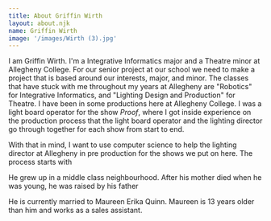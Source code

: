 ```yaml
---
title: About Griffin Wirth
layout: about.njk
name: Griffin Wirth
image: '/images/Wirth (3).jpg'
---
```


I am Griffin Wirth. I'm a Integrative Informatics major and a Theatre minor at Allegheny College. For our senior project at our school we need to make a project that is based around our interests, major, and minor. The classes that have stuck with me throughout my years at Allegheny are "Robotics" for Integrative Informatics, and "Lighting Design and Production" for Theatre. I have been in some productions here at Allegheny College. I was a light board operator for the show *Proof*, where I got inside experience on the production process that the light board operator and the lighting director go through together for each show from start to end.

With that in mind, I want to use computer science to help the lighting director at Allegheny in pre production for the shows we put on here. The process starts with 

He grew up in a middle class neighbourhood. After his mother died when he was young, he was raised by his father

He is currently married to Maureen Erika Quinn. Maureen is 13 years older than him and works as a sales assistant.
